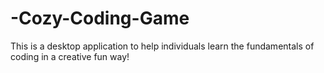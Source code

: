 # -Cozy-Coding-Game
This is a desktop application to help individuals learn the fundamentals of coding in a creative fun way! 
